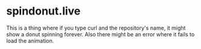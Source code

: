 # spindonut.live
This is a thing where if you type curl and the repository's name, it might show a donut spinning forever.
Also there might be an error where it fails to load the animation.
